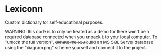 # Lexiconn
Custom dictionary for self-educational purposes.

WARNING: this code is to only be treated as a demo for there won't be a required database connected when you unpack it to your local computer. To "unlock the full version", d̶o̶n̶a̶t̶e̶ ̶m̶e̶ ̶$̶5̶0̶  build an MS SQL Server database using the "diagram.png" scheme yourself and connect it to the project.
